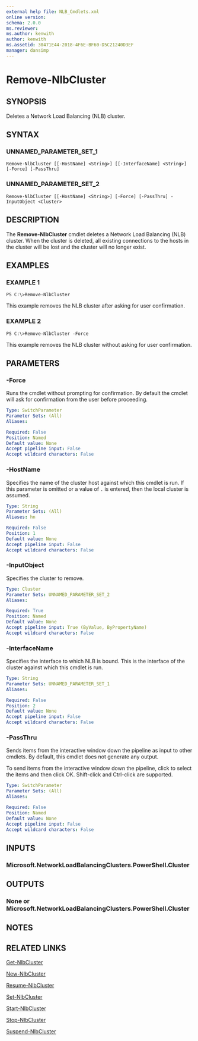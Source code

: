 ```yaml
---
external help file: NLB_Cmdlets.xml
online version: 
schema: 2.0.0
ms.reviewer:
ms.author: kenwith
author: kenwith
ms.assetid: 30471E44-2018-4F6E-BF60-D5C21240D3EF
manager: dansimp
---
```


# Remove-NlbCluster

## SYNOPSIS
Deletes a Network Load Balancing (NLB) cluster.

## SYNTAX

### UNNAMED_PARAMETER_SET_1
```
Remove-NlbCluster [[-HostName] <String>] [[-InterfaceName] <String>] [-Force] [-PassThru]
```

### UNNAMED_PARAMETER_SET_2
```
Remove-NlbCluster [[-HostName] <String>] [-Force] [-PassThru] -InputObject <Cluster>
```

## DESCRIPTION
The **Remove-NlbCluster** cmdlet deletes a Network Load Balancing (NLB) cluster.
When the cluster is deleted, all existing connections to the hosts in the cluster will be lost and the cluster will no longer exist.

## EXAMPLES

### EXAMPLE 1
```
PS C:\>Remove-NlbCluster
```

This example removes the NLB cluster after asking for user confirmation.

### EXAMPLE 2
```
PS C:\>Remove-NlbCluster -Force
```

This example removes the NLB cluster without asking for user confirmation.

## PARAMETERS

### -Force
Runs the cmdlet without prompting for confirmation.
By default the cmdlet will ask for confirmation from the user before proceeding.

```yaml
Type: SwitchParameter
Parameter Sets: (All)
Aliases: 

Required: False
Position: Named
Default value: None
Accept pipeline input: False
Accept wildcard characters: False
```

### -HostName
Specifies the name of the cluster host against which this cmdlet is run.
If this parameter is omitted or a value of `.` is entered, then the local cluster is assumed.

```yaml
Type: String
Parameter Sets: (All)
Aliases: hn

Required: False
Position: 1
Default value: None
Accept pipeline input: False
Accept wildcard characters: False
```

### -InputObject
Specifies the cluster to remove.

```yaml
Type: Cluster
Parameter Sets: UNNAMED_PARAMETER_SET_2
Aliases: 

Required: True
Position: Named
Default value: None
Accept pipeline input: True (ByValue, ByPropertyName)
Accept wildcard characters: False
```

### -InterfaceName
Specifies the interface to which NLB is bound.
This is the interface of the cluster against which this cmdlet is run.

```yaml
Type: String
Parameter Sets: UNNAMED_PARAMETER_SET_1
Aliases: 

Required: False
Position: 2
Default value: None
Accept pipeline input: False
Accept wildcard characters: False
```

### -PassThru
Sends items from the interactive window down the pipeline as input to other cmdlets.
By default, this cmdlet does not generate any output. 

To send items from the interactive window down the pipeline, click to select the items and then click OK.
Shift-click and Ctrl-click are supported.

```yaml
Type: SwitchParameter
Parameter Sets: (All)
Aliases: 

Required: False
Position: Named
Default value: None
Accept pipeline input: False
Accept wildcard characters: False
```

## INPUTS

### Microsoft.NetworkLoadBalancingClusters.PowerShell.Cluster

## OUTPUTS

### None or Microsoft.NetworkLoadBalancingClusters.PowerShell.Cluster

## NOTES

## RELATED LINKS

[Get-NlbCluster](./Get-NlbCluster.md)

[New-NlbCluster](./New-NlbCluster.md)

[Resume-NlbCluster](./Resume-NlbCluster.md)

[Set-NlbCluster](./Set-NlbCluster.md)

[Start-NlbCluster](./Start-NlbCluster.md)

[Stop-NlbCluster](./Stop-NlbCluster.md)

[Suspend-NlbCluster](./Suspend-NlbCluster.md)

